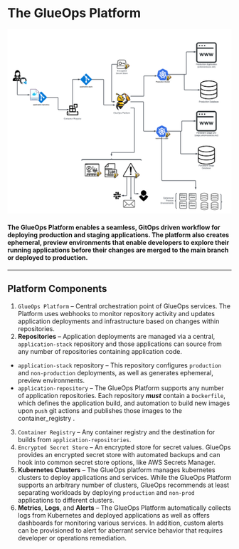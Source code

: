 # The GlueOps Platform

![Alt text](GlueOpsPlatformOverview.png?raw=true "GlueOps Platform Overview")

#### The GlueOps Platform enables a seamless, GitOps driven workflow for deploying production and staging applications.  The platform also creates ephemeral, preview environments that enable developers to explore their running applications before their changes are merged to the main branch or deployed to production.

----

## Platform Components
1. `GlueOps Platform` – Central orchestration point of GlueOps services.  The Platform uses webhooks to monitor repository activity and updates application deployments and infrastructure based on changes within repositories.
2. **Repositories** – Application deployments are managed via a central, `application-stack` repository and those applications can source from any number of repositories containing application code.
  - `application-stack` repository – This repository configures `production` and `non-production` deployments, as well as generates ephemeral, preview environments.
  - `application-repository` – The GlueOps Platform supports any number of application repositories.  Each repository **_must_** contain a `Dockerfile`, which defines the application build, and automation to build new images upon `push` git actions and publishes those images to the container_registry .
3.  `Container Registry` – Any container registry and the destination for builds from `application-repositories`.
4. `Encrypted Secret Store` – An encrypted store for secret values.  GlueOps provides an encrypted secret store with automated backups and can hook into common secret store options, like AWS Secrets Manager.
5. **Kubernetes Clusters** – The GlueOps platform manages kubernetes clusters to deploy applications and services.  While the GlueOps Platform supports an arbitrary number of clusters, GlueOps recommends at least separating workloads by deploying `production` and `non-prod` applications to different clusters.
6. **Metrics**, **Logs**, and **Alerts** – The GlueOps Platform automatically collects logs from Kubernetes and deployed applications as well as offers dashboards for monitoring various services.  In addition, custom alerts can be provisioned to alert for aberrant service behavior that requires developer or operations remediation.
